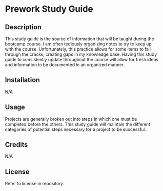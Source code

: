 # Prework Study Guide

## Description

This study guide is the source of information that will be taught during the bootcamp course. I am often tediously organizing notes to try to keep up with the course. Unfortunately, this practice allows for some items to fall through the cracks; creating gaps in my knowledge base. Having this study guide to consistently update throughout the course will allow for fresh ideas and information to be documented in an organized manner.


## Installation

N/A

## Usage

Projects are generally broken out into steps in which one must be completed before the others. This study guide will maintain the different categories of potential steps necessary for a project to be successful. 

## Credits

N/A

## License

Refer to license in repository.
